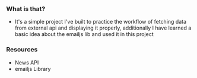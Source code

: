 ### What is that?

- It's a simple project I've built to practice the workflow of fetching data from external api and displaying it properly, additionally I have learned a basic idea about the emailjs lib and used it in this project

### Resources

- News API
- emailjs Library
